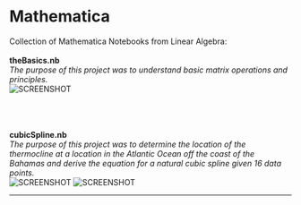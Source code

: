 # Mathematica
Collection of Mathematica Notebooks from Linear Algebra:<br><br>
<b>theBasics.nb</b><br>
<i>The purpose of this project was to understand basic matrix operations and principles.</i><br>
![SCREENSHOT](http://oi63.tinypic.com/30w1ht1.jpg)

<br><br><br>
<b>cubicSpline.nb</b><br>
<i>The purpose of this project was to determine the location of the thermocline at a location in the Atlantic Ocean off the coast of the Bahamas and derive the equation for a natural cubic spline given 16 data points.</i><br>
![SCREENSHOT](http://oi68.tinypic.com/15ety6x.jpg)
![SCREENSHOT](http://oi66.tinypic.com/16knnh5.jpg)
<hr>
